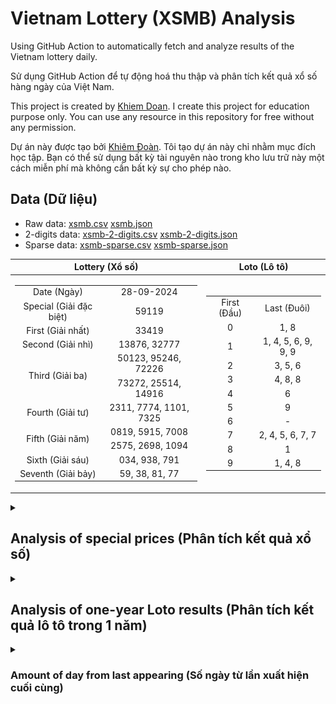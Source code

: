 # Vietnam Lottery (XSMB) Analysis

Using GitHub Action to automatically fetch and analyze results of the Vietnam lottery daily.

Sử dụng GitHub Action để tự động hoá thu thập và phân tích kết quả xổ số hàng ngày của Việt Nam.

This project is created by [Khiem Doan](https://github.com/khiemdoan). I create this project for education purpose only. You can use any resource in this repository for free without any permission.

Dự án này được tạo bởi [Khiêm Đoàn](https://github.com/khiemdoan). Tôi tạo dự án này chỉ nhằm mục đích học tập. Bạn có thể sử dụng bất kỳ tài nguyên nào trong kho lưu trữ này một cách miễn phí mà không cần bất kỳ sự cho phép nào.

## Data (Dữ liệu)

* Raw data: [xsmb.csv](https://raw.githubusercontent.com/khiemdoan/vietnam-lottery-xsmb-analysis/refs/heads/main/data/xsmb.csv) [xsmb.json](https://raw.githubusercontent.com/khiemdoan/vietnam-lottery-xsmb-analysis/refs/heads/main/data/xsmb.json)
* 2-digits data: [xsmb-2-digits.csv](https://raw.githubusercontent.com/khiemdoan/vietnam-lottery-xsmb-analysis/refs/heads/main/data/xsmb-2-digits.csv) [xsmb-2-digits.json](https://raw.githubusercontent.com/khiemdoan/vietnam-lottery-xsmb-analysis/refs/heads/main/data/xsmb-2-digits.json)
* Sparse data: [xsmb-sparse.csv](https://raw.githubusercontent.com/khiemdoan/vietnam-lottery-xsmb-analysis/refs/heads/main/data/xsmb-sparse.csv) [xsmb-sparse.json](https://raw.githubusercontent.com/khiemdoan/vietnam-lottery-xsmb-analysis/refs/heads/main/data/xsmb-sparse.json)

| Lottery (Xổ số) | Loto (Lô tô) |
| :------------: | :----------: |
| <table><tr><td>Date (Ngày)</td><td>28-09-2024</td></tr><tr><td>Special (Giải đặc biệt)</td><td>59119</td></tr><tr><td>First (Giải nhất)</td><td>33419</td></tr><tr><td>Second (Giải nhì)</td><td>13876, 32777</td></tr><tr><td rowspan="2">Third (Giải ba)</td><td>50123, 95246, 72226</td></tr><tr><td>73272, 25514, 14916</td></tr><tr><td>Fourth (Giải tư)</td><td>2311, 7774, 1101, 7325</td></tr><tr><td rowspan="2">Fifth (Giải năm)</td><td>0819, 5915, 7008</td></tr><tr><td>2575, 2698, 1094</td></tr><tr><td>Sixth (Giải sáu)</td><td>034, 938, 791</td></tr><tr><td>Seventh (Giải bảy)</td><td>59, 38, 81, 77</td></tr></table> | <table><tr><td>First (Đầu)</td><td>Last (Đuôi)</td></tr><tr><td>0</td><td>1, 8</td></tr><tr><td>1</td><td>1, 4, 5, 6, 9, 9, 9</td></tr><tr><td>2</td><td>3, 5, 6</td></tr><tr><td>3</td><td>4, 8, 8</td></tr><tr><td>4</td><td>6</td></tr><tr><td>5</td><td>9</td></tr><tr><td>6</td><td>-</td></tr><tr><td>7</td><td>2, 4, 5, 6, 7, 7</td></tr><tr><td>8</td><td>1</td></tr><tr><td>9</td><td>1, 4, 8</td></tr></table> |

<details>
  <summary><h2>Analysis of special prices (Phân tích kết quả xổ số)</h2></summary>
  <h3>Amount of day from last appearing (Số ngày từ lần xuất hiện cuối cùng)</h3>

  ![Delta](images/special_delta.jpg)

  <h3>Top 10 amount of day from last appearing (Top 10 số lâu chưa xuất hiện)</h3>

  ![Delta top 10](images/special_delta_top_10.jpg)
</details>

<details>
  <summary><h2>Analysis of one-year Loto results (Phân tích kết quả lô tô trong 1 năm)</h2></summary>

  Max: 131. Min: 63.

  Mean: 97.74. Standard deviation: 11.91.

  <h3>Detail (Chi tiết)</h3>

  ![Detail](images/heatmap.jpg)

  <h3>Top 10</h3>

  ![Top 10](images/top-10.jpg)

  <h3>Distribution (Phân bổ)</h3>

  ![Distribution](images/distribution.jpg)
</details>

<details>
  <summary><h3>Amount of day from last appearing (Số ngày từ lần xuất hiện cuối cùng)</h2></summary>

  ![Delta](images/delta.jpg)

  <h3>Top 10 amount of day from last appearing (Top 10 số lâu chưa xuất hiện)</h3>

  ![Delta top 10](images/delta_top_10.jpg)
</details>